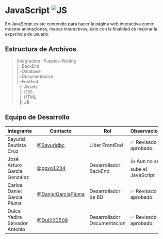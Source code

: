 # JavaScript  ![JS](https://img.shields.io/badge/JavaScript-F7DF1E?style=for-the-badge&logo=javascript&logoColor=black)

En JavaScript existe contenido para hacer la página web interactiva como: mostrar animaciones, mapas interactivos, ésto con la finalidad de mejorar la experincia de usuario.
 

## Estructura de Archivos 

>Integradora -Puppies-Waiting<br>
>|.-BackEnd <br>
>|.-Database <br>
>|.-Documentacion <br>
>|.-FontEnd <br>
>&nbsp;&nbsp;|- Assets <br>
>&nbsp;&nbsp;|- CSS <br>
>&nbsp;&nbsp;|- HTML <br>
>&nbsp;&nbsp;**|- JS** <br>


## Equipo de Desarrollo

|Integrante|Contacto|Rol|Observaciones|
|------------|--------|---|---|
|Sayurid Bautista Cruz|[@Sayuridbc](https://github.com/sayuridbc)|Líder FrontEnd|✅ Revisado y aprobado.|
|José Arturo Garcia González |[@ppyo1234](https://github.com/ppyo1234)|Desarrollador BackEnd|👍 Aun no se sube el JavaScript|
|Carlos Daniel Garcia Pluma|[@DanielGarciaPluma](https://github.com/DanielGarciaPluma)|Desarrollador de BD|✅ Revisado y aprobado.|
|Dulce Yadira Salvador Antonio|[@Dul220509](https://github.com/Dul220509)|Desarrollador Documentacion|✅ Revisado y aprobado.|
